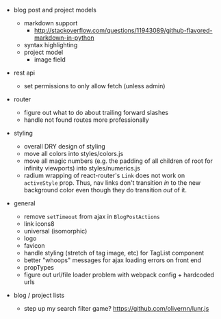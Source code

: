 - blog post and project models
    - markdown support
        - http://stackoverflow.com/questions/11943089/github-flavored-markdown-in-python
    - syntax highlighting
    - project model
        - image field

- rest api
    - set permissions to only allow fetch (unless admin)

- router
    - figure out what to do about trailing forward slashes
    - handle not found routes more professionally

- styling
    - overall DRY design of styling
    - move all colors into styles/colors.js
    - move all magic numbers (e.g. the padding of all children of root for infinity viewports) into styles/numerics.js
    - radium wrapping of react-router's `Link` does not work on `activeStyle` prop.  Thus, nav links don't transition *in* to the new background color even though they do transition *out* of it.

- general
    - remove `setTimeout` from ajax in `BlogPostActions`
    - link icons8
    - universal (isomorphic)
    - logo
    - favicon
    - handle styling (stretch of tag image, etc) for TagList component
    - better "whoops" messages for ajax loading errors on front end
    - propTypes
    - figure out url/file loader problem with webpack config + hardcoded urls

- blog / project lists
    - step up my search filter game? https://github.com/olivernn/lunr.js

